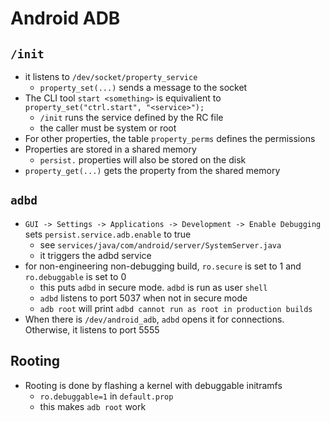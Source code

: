 Android ADB
===========

## `/init`

* it listens to `/dev/socket/property_service`
  * `property_set(...)` sends a message to the socket
* The CLI tool `start <something>` is equivalient to
  `property_set("ctrl.start", "<service>");`
  * `/init` runs the service defined by the RC file
  * the caller must be system or root
* For other properties, the table `property_perms` defines the permissions
* Properties are stored in a shared memory
  * `persist.` properties will also be stored on the disk
* `property_get(...)` gets the property from the shared memory

## `adbd`

* `GUI -> Settings -> Applications -> Development -> Enable Debugging` sets
  `persist.service.adb.enable` to true
  * see `services/java/com/android/server/SystemServer.java`
  * it triggers the adbd service
* for non-engineering non-debugging build, `ro.secure` is set to 1 and
  `ro.debuggable` is set to 0
  * this puts `adbd` in secure mode.  `adbd` is run as user `shell`
  * `adbd` listens to port 5037 when not in secure mode
  * `adb root` will print `adbd cannot run as root in production builds`
* When there is `/dev/android_adb`, `adbd` opens it for connections.  Otherwise,
  it listens to port 5555

## Rooting

* Rooting is done by flashing a kernel with debuggable initramfs
  * `ro.debuggable=1` in `default.prop`
  * this makes `adb root` work
